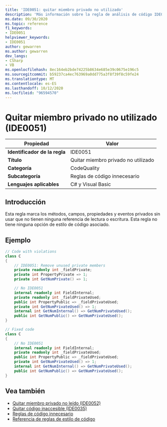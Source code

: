 ```yaml
---
title: 'IDE0051: quitar miembro privado no utilizado'
description: 'Más información sobre la regla de análisis de código IDE0051: quitar un miembro privado no utilizado'
ms.date: 09/30/2020
ms.topic: reference
f1_keywords:
- IDE0051
helpviewer_keywords:
- IDE0051
author: gewarren
ms.author: gewarren
dev_langs:
- CSharp
- VB
ms.openlocfilehash: 8ec164eb2bde74225b8634e685e39c0675e196c5
ms.sourcegitcommit: b59237ca4ec763969a0dd775a3f8f39f8c59fe24
ms.translationtype: MT
ms.contentlocale: es-ES
ms.lasthandoff: 10/12/2020
ms.locfileid: "96594570"
---
```

# <a name="remove-unused-private-member-ide0051"></a>Quitar miembro privado no utilizado (IDE0051)

|Propiedad|Valor|
|-|-|
| **Identificador de la regla** | IDE0051 |
| **Título** | Quitar miembro privado no utilizado |
| **Categoría** | CodeQuality |
| **Subcategoría** | Reglas de código innecesario |
| **Lenguajes aplicables** | C# y Visual Basic |

## <a name="overview"></a>Introducción

Esta regla marca los métodos, campos, propiedades y eventos privados sin usar que no tienen ninguna referencia de lectura o escritura. Esta regla no tiene ninguna opción de estilo de código asociado.

## <a name="example"></a>Ejemplo

```csharp
// Code with violations
class C
{
    // IDE0051: Remove unused private members
    private readonly int _fieldPrivate;
    private int PropertyPrivate => 1;
    private int GetNumPrivate() => 1;

    // No IDE0051
    internal readonly int FieldInternal;
    private readonly int _fieldPrivateUsed;
    public int PropertyPublic => _fieldPrivateUsed;
    private int GetNumPrivateUsed() => 1;
    internal int GetNumInternal() => GetNumPrivateUsed();
    public int GetNumPublic() => GetNumPrivateUsed();
}

// Fixed code
class C
{
    // No IDE0051
    internal readonly int FieldInternal;
    private readonly int _fieldPrivateUsed;
    public int PropertyPublic => _fieldPrivateUsed;
    private int GetNumPrivateUsed() => 1;
    internal int GetNumInternal() => GetNumPrivateUsed();
    public int GetNumPublic() => GetNumPrivateUsed();
}
```

## <a name="see-also"></a>Vea también

- [Quitar miembro privado no leído (IDE0052)](ide0052.md)
- [Quitar código inaccesible (IDE0035)](ide0035.md)
- [Reglas de código innecesario](unnecessary-code-rules.md)
- [Referencia de reglas de estilo de código](index.md)
